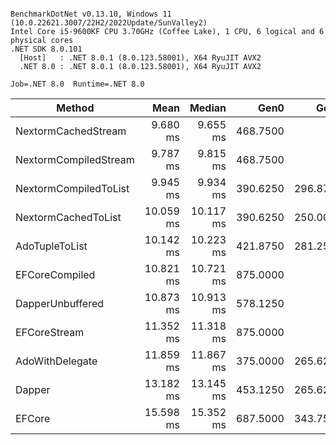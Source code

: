 ```

BenchmarkDotNet v0.13.10, Windows 11 (10.0.22621.3007/22H2/2022Update/SunValley2)
Intel Core i5-9600KF CPU 3.70GHz (Coffee Lake), 1 CPU, 6 logical and 6 physical cores
.NET SDK 8.0.101
  [Host]   : .NET 8.0.1 (8.0.123.58001), X64 RyuJIT AVX2
  .NET 8.0 : .NET 8.0.1 (8.0.123.58001), X64 RyuJIT AVX2

Job=.NET 8.0  Runtime=.NET 8.0  

```
| Method                | Mean      | Median    | Gen0     | Gen1     | Gen2     | Allocated |
|---------------------- |----------:|----------:|---------:|---------:|---------:|----------:|
| NextormCachedStream   |  9.680 ms |  9.655 ms | 468.7500 |        - |        - |   2.14 MB |
| NextormCompiledStream |  9.787 ms |  9.815 ms | 468.7500 |        - |        - |   2.14 MB |
| NextormCompiledToList |  9.945 ms |  9.934 ms | 390.6250 | 296.8750 |        - |   2.21 MB |
| NextormCachedToList   | 10.059 ms | 10.117 ms | 390.6250 | 250.0000 |        - |   2.22 MB |
| AdoTupleToList        | 10.142 ms | 10.223 ms | 421.8750 | 281.2500 | 281.2500 |   2.68 MB |
| EFCoreCompiled        | 10.821 ms | 10.721 ms | 875.0000 |        - |        - |   3.97 MB |
| DapperUnbuffered      | 10.873 ms | 10.913 ms | 578.1250 |        - |        - |   2.59 MB |
| EFCoreStream          | 11.352 ms | 11.318 ms | 875.0000 |        - |        - |   3.98 MB |
| AdoWithDelegate       | 11.859 ms | 11.867 ms | 375.0000 | 265.6250 | 125.0000 |   2.39 MB |
| Dapper                | 13.182 ms | 13.145 ms | 453.1250 | 265.6250 | 125.0000 |   2.84 MB |
| EFCore                | 15.598 ms | 15.352 ms | 687.5000 | 343.7500 | 156.2500 |   4.23 MB |
